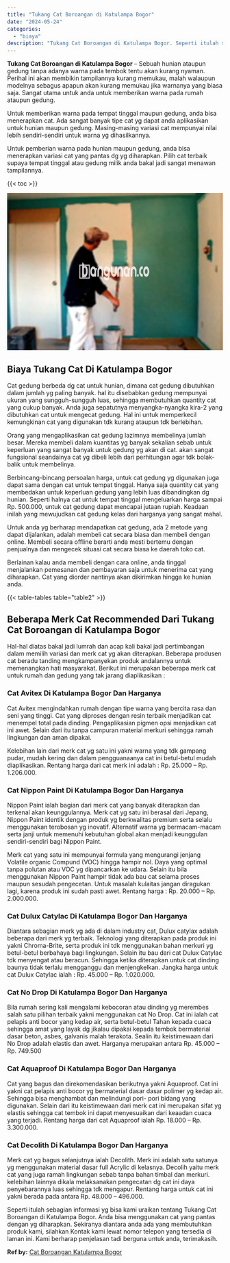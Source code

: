```yaml
---
title: "Tukang Cat Boroangan di Katulampa Bogor"
date: "2024-05-24"
categories: 
  - "biaya"
description: "Tukang Cat Boroangan di Katulampa Bogor. Seperti itulah sebagian informasi yg bisa kami uraikan tentang Tukang Cat Boroangan di Katulampa Bogor. Anda bisa me..."
---
```


**Tukang Cat Boroangan di Katulampa Bogor** – Sebuah hunian ataupun gedung tanpa adanya warna pada tembok tentu akan kurang nyaman. Perihal ini akan membikin tampilannya kurang memukau, malah walaupun modelnya sebagus apapun akan kurang memukau jika warnanya yang biasa saja. Sangat utama untuk anda untuk memberikan warna pada rumah ataupun gedung.

Untuk memberikan warna pada tempat tinggal maupun gedung, anda bisa menerapkan cat. Ada sangat banyak tipe cat yg dapat anda aplikasikan untuk hunian maupun gedung. Masing-masing variasi cat mempunyai nilai lebih sendiri-sendiri untuk warna yg dihasilkannya.

Untuk pemberian warna pada hunian maupun gedung, anda bisa menerapkan variasi cat yang pantas dg yg diharapkan. Pilih cat terbaik supaya tempat tinggal atau gedung milik anda bakal jadi sangat menawan tampilannya.

{{< toc >}}

![Tukang Cat Boroangan di Katulampa Bogor](/images/jasa-cat-murah22.png)

## Biaya Tukang Cat Di Katulampa Bogor

Cat gedung berbeda dg cat untuk hunian, dimana cat gedung dibutuhkan dalam jumlah yg paling banyak. hal itu disebabkan gedung mempunyai ukuran yang sungguh-sungguh luas, sehingga membutuhkan quantity cat yang cukup banyak. Anda juga sepatutnya menyangka-nyangka kira-2 yang dibutuhkan cat untuk mengecat gedung. Hal ini untuk memperkecil kemungkinan cat yang digunakan tdk kurang ataupun tdk berlebihan.

Orang yang mengaplikasikan cat gedung lazimnya membelinya jumlah besar. Mereka membeli dalam kuantitas yg banyak sekalian sebab untuk keperluan yang sangat banyak untuk gedung yg akan di cat. akan sangat fungsional seandainya cat yg dibeli lebih dari perhitungan agar tdk bolak-balik untuk membelinya.

Berbincang-bincang persoalan harga, untuk cat gedung yg digunakan juga dapat sama dengan cat untuk tempat tinggal. Hanya saja quantity cat yang membedakan untuk keperluan gedung yang lebih luas dibandingkan dg hunian. Seperti halnya cat untuk tempat tinggal mengeluarkan harga sampai Rp. 500.000, untuk cat gedung dapat mencapai jutaan rupiah. Keadaan inilah yang mewujudkan cat gedung kelas dari harganya yang sangat mahal.

Untuk anda yg berharap mendapatkan cat gedung, ada 2 metode yang dapat dijalankan, adalah membeli cat secara biasa dan membeli dengan online. Membeli secara offline berarti anda mesti bertemu dengan penjualnya dan mengecek situasi cat secara biasa ke daerah toko cat.

Berlainan kalau anda membeli dengan cara online, anda tinggal menjalankan pemesanan dan pembayaran saja untuk menerima cat yang diharapkan. Cat yang diorder nantinya akan dikirimkan hingga ke hunian anda.

{{< table-tables table="table2" >}}

## Beberapa Merk Cat Recommended Dari Tukang Cat Boroangan di Katulampa Bogor

Hal-hal diatas bakal jadi lumrah dan acap kali bakal jadi pertimbangan dalam memilih variasi dan merk cat yg akan diterapkan. Beberapa produsen cat beradu tanding mengkampanyekan produk andalannya untuk memenangkan hati masyarakat. Berikut ini merupakan beberapa merk cat untuk rumah dan gedung yang tak jarang diaplikasikan :

### Cat Avitex Di Katulampa Bogor Dan Harganya

Cat Avitex mengindahkan rumah dengan tipe warna yang bercita rasa dan seni yang tinggi. Cat yang diproses dengan resin terbaik menjadikan cat menempel total pada dinding. Pengaplikasian pigmen opsi menjadikan cat ini awet. Selain dari itu tanpa campuran material merkuri sehingga ramah lingkungan dan aman dipakai.

Kelebihan lain dari merk cat yg satu ini yakni warna yang tdk gampang pudar, mudah kering dan dalam pengguanaanya cat ini betul-betul mudah diaplikasikan. Rentang harga dari cat merk ini adalah : Rp. 25.000 – Rp. 1.206.000.

### Cat Nippon Paint Di Katulampa Bogor Dan Harganya

Nippon Paint ialah bagian dari merk cat yang banyak diterapkan dan terkenal akan keunggulannya. Merk cat yg satu ini berasal dari Jepang, Nippon Paint identik dengan produk yg berkwalitas premium serta selalu menggunakan terobosan yg inovatif. Alternatif warna yg bermacam-macam serta janji untuk memenuhi kebutuhan global akan menjadi keunggulan sendiri-sendiri bagi Nippon Paint.

Merk cat yang satu ini mempunyai formula yang mengurangi jenjang Volatile organic Compund (VOC) hingga hampir nol. Daya yang optimal tanpa polutan atau VOC yg dipancarkan ke udara. Selain itu bila menggunakan Nippon Paint hampir tidak ada bau cat selama proses maupun sesudah pengecetan. Untuk masalah kulaitas jangan diragukan lagi, karena produk ini sudah pasti awet. Rentang harga : Rp. 20.000 – Rp. 2.000.000.

### Cat Dulux Catylac Di Katulampa Bogor Dan Harganya

Diantara sebagian merk yg ada di dalam industry cat, Dulux catylax adalah beberapa dari merk yg terbaik. Teknologi yang diterapkan pada produk ini yakni Chroma-Brite, serta produk ini tdk menggunakan bahan merkuri yg betul-betul berbahaya bagi lingkungan. Selain itu bau dari cat Dulux Catylac tdk menyengat atau beracun. Sehingga ketika diterapkan untuk cat dinding baunya tidak terlalu mengganggu dan menjengkelkan. Jangka harga untuk cat Dulux Catylac ialah : Rp. 45.000 – Rp. 1.020.000.

### Cat No Drop Di Katulampa Bogor Dan Harganya

Bila rumah sering kali mengalami kebocoran atau dinding yg merembes salah satu pilihan terbaik yakni menggunakan cat No Drop. Cat ini ialah cat pelapis anti bocor yang kedap air, serta betul-betul Tahan kepada cuaca sehingga amat yang layak dg jikalau dipakai kepada tembok bermaterial dasar beton, asbes, galvanis malah terakota. Sealin itu keistimewaan dari No Drop adalah elastis dan awet. Harganya merupakan antara Rp. 45.000 – Rp. 749.500

### Cat Aquaproof Di Katulampa Bogor Dan Harganya

Cat yang bagus dan direkomendasikan berikutnya yakni Aquaproof. Cat ini yakni cat pelapis anti bocor yg bermaterial dasar dasar polimer yg kedap air. Sehingga bisa menghambat dan melindungi pori- pori bidang yang digunakan. Selain dari itu keistimewaan dari merk cat ini merupakan sifat yg elastis sehingga cat tembok ini dapat menyesuaikan dari keaadan cuaca yang terjadi. Rentang harga dari cat Aquaproof ialah Rp. 18.000 – Rp. 3.300.000.

### Cat Decolith Di Katulampa Bogor Dan Harganya

Merk cat yg bagus selanjutnya ialah Decolith. Merk ini adalah satu satunya yg menggunakan material dasar full Acrylic di kelasnya. Decolih yaitu merk cat yang juga ramah lingkungan sebab tanpa bahan timbal dan merkuri. kelebihan lainnya dikala melaksanakan pengecatan dg cat ini daya penyebarannya luas sehingga tdk mengapur. Rentang harga untuk cat ini yakni berada pada antara Rp. 48.000 – 496.000.

Seperti itulah sebagian informasi yg bisa kami uraikan tentang Tukang Cat Boroangan di Katulampa Bogor. Anda bisa menggunakan cat yang pantas dengan yg diharapkan. Sekiranya diantara anda ada yang membutuhkan produk kami, silahkan Kontak kami lewat nomor telepon yang tersedia di laman ini. Kami berharap penjelasan tadi berguna untuk anda, terimakasih.

**Ref by:** [Cat Boroangan Katulampa Bogor](https://id.wikipedia.org/wiki/Cat)
